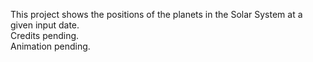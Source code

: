 This project shows the positions of the planets in the Solar System at a given input date. <br />
Credits pending. <br />
Animation pending.